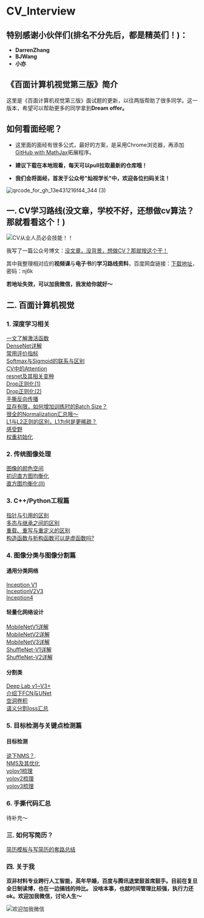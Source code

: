# CV_Interview

## 特别感谢小伙伴们(排名不分先后，都是精英们！)：
- **DarrenZhang**
- **BJWang**
- **小亦**

## 《百面计算机视觉第三版》简介


这里是《百面计算机视觉第三版》面试题的更新，以往两版帮助了很多同学。这一版本，希望可以帮助更多的同学拿到**Dream offer。**

## 如何看面经呢？

- 这里面的面经有很多公式，最好的方案，是采用Chrome浏览器，再添加[GitHub with MathJax](https://chrome.google.com/webstore/detail/github-with-mathjax/ioemnmodlmafdkllaclgeombjnmnbima/related)拓展程序。

- **建议下载在本地观看，每天可以pull拉取最新的仓库哦！**

- **我们会将面经，首发于公众号"灿视学长"中，欢迎各位扫码关注！**


![qrcode_for_gh_13e431216f44_344 (3)](https://user-images.githubusercontent.com/47493620/118230064-9ff02200-b4bf-11eb-8cfb-501824bf4ecf.jpg)

## 一. CV学习路线(没文章，学校不好，还想做cv算法？那就看看这个！)

![CV从业人员必会技能！！](https://user-images.githubusercontent.com/47493620/119588215-e8360b00-be02-11eb-8802-f1a840487c85.png)

我写了一篇公众号博文：[没文章，没背景，想做CV？那就按这个干！](https://mp.weixin.qq.com/s?__biz=MzkzNDIxMzE1NQ==&mid=2247485889&idx=1&sn=cc9e77174891a876264d087ba250c818&chksm=c241ea8df536639bb777b325bce49ef181d4ab2ea3f781b30ea964ae120e74f986ddbddbff0d&token=1223742475&lang=zh_CN#rd)

其中我整理相对应的**视频课**与**电子书**的**学习路线资料**，百度网盘链接：[下载地址](https://pan.baidu.com/s/18xxCQftI5GOCfZOB3VLTIQ)，密码：nj6k

**若地址失效，可以加我微信，我发给你就好～**



## 二. 百面计算机视觉

### 1. 深度学习相关
[一文了解激活函数](./深度学习基础/激活函数.md)    
[DenseNet详解](./深度学习基础/DenseNet.md)    
[常用评价指标](./深度学习基础/常用指标.md)   
[Softmax与Sigmoid的联系与区别](./深度学习基础/sigmoid与softmax的区别与联系.md)   
[CV中的Attention](./深度学习基础/CV中的Attention.md)  
[resnet及其相关变种](./深度学习基础/resnet.md)  
[Drop正则化(1)](./深度学习基础/dropout_1.md)  
[Drop正则化(2)](./深度学习基础/dropout_2.md)  
[手撕反向传播](./深度学习基础/bp举例.md)  
[显存有限，如何增加训练时的Batch Size？](./深度学习基础/enlarge_bs.md)  
[很全的Normalization汇总哦～](./深度学习基础/normalization.md)  
[L1与L2正则的区别，L1为何是更稀疏？](./深度学习基础/L1与L2正则的比较.md)  
[感受野](./深度学习基础/描述一下感受野.md)  
[权重初始化](./深度学习基础/权重初始化的方法.md)   




### 2. 传统图像处理
[图像的颜色空间](./传统cv/颜色空间.md)  
[初识直方图均衡化](./传统cv/初识直方图均衡化.md)  
[直方图均衡化(II)](./传统cv/直方图均衡化(II).md)  



### 3. C++/Python工程篇

[指针与引用的区别](./C++与Python等工程篇/Pointer&References.md)  
[多态与继承之间的区别](./C++与Python等工程篇/Inheritance&Polymorphism.md)   
[重载、重写与重定义的区别](./C++与Python等工程篇/03.overload&override&redefine.md)   
[构造函数与析构函数可以是虚函数吗?](./C++与Python等工程篇/04.Constructors&Destructors.md)



### 4. 图像分类与图像分割篇
#### 通用分类网络

[Inception V1](./图像分割与图像分类/InceptionV1.md)   
[InceptionV2V3](./图像分割与图像分类/InceptionV2V3.md)  
[Inception4](./图像分割与图像分类/Inception4.md)  
 

#### 轻量化网络设计
[MobileNetV1详解](./图像分割与图像分类/MobileNet-V1.md)  
[MobileNetV2详解](./图像分割与图像分类/MobileNet-V2.md)  
[MobileNetV3详解](./图像分割与图像分类/MobileNet-V3.md)  
[ShuffleNet-V1详解](./图像分割与图像分类/ShuffleNet-V1.md)  
[ShuffleNet-V2详解](./图像分割与图像分类/ShuffleNet-V2.md)  

#### 分割类
[Deep Lab v1~V3+](./图像分割与图像分类/DeepLab.md)  
[介绍下FCN与UNet](./图像分割与图像分类/fcn_unet.md)  
[空洞卷积](./图像分割与图像分类/空洞卷积.md)  
[语义分割loss汇总](./图像分割与图像分类/语义分割loss汇总.md)  

### 5. 目标检测与关键点检测篇
#### 目标检测
[说下NMS？](./目标检测与关键点检测/nms.md).   
[NMS及其优化](./目标检测与关键点检测/NMS及其优化.md)  
[yolov1梳理](./目标检测与关键点检测/yolov1.md)  
[yolov2梳理](./目标检测与关键点检测/yolov2.md)   
[yolov3梳理](./目标检测与关键点检测/yolov3.md)   

### 6. 手撕代码汇总

待补充～



### 三. 如何写简历？

[简历模板与写简历的套路总结](https://mp.weixin.qq.com/s?__biz=MzkzNDIxMzE1NQ==&mid=2247485095&idx=1&sn=b3fa4c5e87d2c883e4234a512b03f925&chksm=c241e5ebf5366cfd0e1e878d6f81cc441c39da645f53f470547a6e1ca8fad20d3de16f3055bb&token=507085599&lang=zh_CN#rd)

### 四. 关于我

**双非材料专业跨行人工智能，英年早婚，百度与腾讯退堂鼓首席鼓手。目前在复旦全日制读博，也在一边搞钱的帅比。 没啥本事，也就时间管理比较强，执行力还ok。欢迎加我微信，讨论人生～**


![欢迎加我微信](https://user-images.githubusercontent.com/47493620/118210526-14fe3000-b49d-11eb-8be1-ecc355fb11e2.jpeg)

